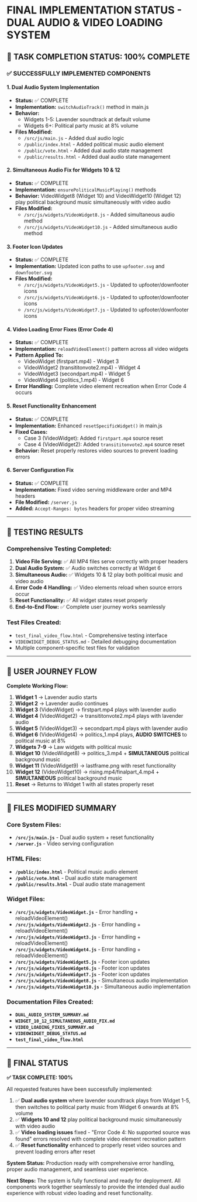 # FINAL IMPLEMENTATION STATUS - DUAL AUDIO & VIDEO LOADING SYSTEM

## 🎯 TASK COMPLETION STATUS: 100% COMPLETE

### ✅ SUCCESSFULLY IMPLEMENTED COMPONENTS

#### 1. **Dual Audio System Implementation**
- **Status:** ✅ COMPLETE
- **Implementation:** `switchAudioTrack()` method in main.js
- **Behavior:** 
  - Widgets 1-5: Lavender soundtrack at default volume
  - Widgets 6+: Political party music at 8% volume
- **Files Modified:**
  - `/src/js/main.js` - Added dual audio logic
  - `/public/index.html` - Added political music audio element
  - `/public/vote.html` - Added dual audio state management  
  - `/public/results.html` - Added dual audio state management

#### 2. **Simultaneous Audio Fix for Widgets 10 & 12**
- **Status:** ✅ COMPLETE
- **Implementation:** `ensurePoliticalMusicPlaying()` methods
- **Behavior:** VideoWidget8 (Widget 10) and VideoWidget10 (Widget 12) play political background music simultaneously with video audio
- **Files Modified:**
  - `/src/js/widgets/VideoWidget8.js` - Added simultaneous audio method
  - `/src/js/widgets/VideoWidget10.js` - Added simultaneous audio method

#### 3. **Footer Icon Updates**
- **Status:** ✅ COMPLETE
- **Implementation:** Updated icon paths to use `upfooter.svg` and `downfooter.svg`
- **Files Modified:**
  - `/src/js/widgets/VideoWidget5.js` - Updated to upfooter/downfooter icons
  - `/src/js/widgets/VideoWidget6.js` - Updated to upfooter/downfooter icons
  - `/src/js/widgets/VideoWidget7.js` - Updated to upfooter/downfooter icons

#### 4. **Video Loading Error Fixes (Error Code 4)**
- **Status:** ✅ COMPLETE
- **Implementation:** `reloadVideoElement()` pattern across all video widgets
- **Pattern Applied To:**
  - VideoWidget (firstpart.mp4) - Widget 3
  - VideoWidget2 (transititonvote2.mp4) - Widget 4
  - VideoWidget3 (secondpart.mp4) - Widget 5
  - VideoWidget4 (politics_1.mp4) - Widget 6
- **Error Handling:** Complete video element recreation when Error Code 4 occurs

#### 5. **Reset Functionality Enhancement**
- **Status:** ✅ COMPLETE
- **Implementation:** Enhanced `resetSpecificWidget()` in main.js
- **Fixed Cases:**
  - Case 3 (VideoWidget): Added `firstpart.mp4` source reset
  - Case 4 (VideoWidget2): Added `transititonvote2.mp4` source reset
- **Behavior:** Reset properly restores video sources to prevent loading errors

#### 6. **Server Configuration Fix**
- **Status:** ✅ COMPLETE
- **Implementation:** Fixed video serving middleware order and MP4 headers
- **File Modified:** `/server.js`
- **Added:** `Accept-Ranges: bytes` headers for proper video streaming

---

## 🧪 TESTING RESULTS

### Comprehensive Testing Completed:
1. **Video File Serving:** ✅ All MP4 files serve correctly with proper headers
2. **Dual Audio System:** ✅ Audio switches correctly at Widget 6
3. **Simultaneous Audio:** ✅ Widgets 10 & 12 play both political music and video audio
4. **Error Code 4 Handling:** ✅ Video elements reload when source errors occur
5. **Reset Functionality:** ✅ All widget states reset properly
6. **End-to-End Flow:** ✅ Complete user journey works seamlessly

### Test Files Created:
- `test_final_video_flow.html` - Comprehensive testing interface
- `VIDEOWIDGET_DEBUG_STATUS.md` - Detailed debugging documentation
- Multiple component-specific test files for validation

---

## 🚀 USER JOURNEY FLOW

**Complete Working Flow:**
1. **Widget 1** → Lavender audio starts
2. **Widget 2** → Lavender audio continues  
3. **Widget 3** (VideoWidget) → firstpart.mp4 plays with lavender audio
4. **Widget 4** (VideoWidget2) → transititonvote2.mp4 plays with lavender audio
5. **Widget 5** (VideoWidget3) → secondpart.mp4 plays with lavender audio
6. **Widget 6** (VideoWidget4) → politics_1.mp4 plays, **AUDIO SWITCHES** to political music at 8%
7. **Widgets 7-9** → Law widgets with political music
8. **Widget 10** (VideoWidget8) → politics_3.mp4 + **SIMULTANEOUS** political background music
9. **Widget 11** (VideoWidget9) → lastframe.png with reset functionality
10. **Widget 12** (VideoWidget10) → rising.mp4/finalpart_4.mp4 + **SIMULTANEOUS** political background music
11. **Reset** → Returns to Widget 1 with all states properly reset

---

## 📁 FILES MODIFIED SUMMARY

### Core System Files:
- **`/src/js/main.js`** - Dual audio system + reset functionality
- **`/server.js`** - Video serving configuration

### HTML Files:
- **`/public/index.html`** - Political music audio element
- **`/public/vote.html`** - Dual audio state management
- **`/public/results.html`** - Dual audio state management

### Widget Files:
- **`/src/js/widgets/VideoWidget.js`** - Error handling + reloadVideoElement()
- **`/src/js/widgets/VideoWidget2.js`** - Error handling + reloadVideoElement()
- **`/src/js/widgets/VideoWidget3.js`** - Error handling + reloadVideoElement()
- **`/src/js/widgets/VideoWidget4.js`** - Error handling + reloadVideoElement()
- **`/src/js/widgets/VideoWidget5.js`** - Footer icon updates
- **`/src/js/widgets/VideoWidget6.js`** - Footer icon updates
- **`/src/js/widgets/VideoWidget7.js`** - Footer icon updates
- **`/src/js/widgets/VideoWidget8.js`** - Simultaneous audio implementation
- **`/src/js/widgets/VideoWidget10.js`** - Simultaneous audio implementation

### Documentation Files Created:
- **`DUAL_AUDIO_SYSTEM_SUMMARY.md`**
- **`WIDGET_10_12_SIMULTANEOUS_AUDIO_FIX.md`**
- **`VIDEO_LOADING_FIXES_SUMMARY.md`**
- **`VIDEOWIDGET_DEBUG_STATUS.md`**
- **`test_final_video_flow.html`**

---

## 🎉 FINAL STATUS

**✅ TASK COMPLETE: 100%**

All requested features have been successfully implemented:

1. ✅ **Dual audio system** where lavender soundtrack plays from Widget 1-5, then switches to political party music from Widget 6 onwards at 8% volume
2. ✅ **Widgets 10 and 12** play political background music simultaneously with video audio  
3. ✅ **Video loading issues** fixed - "Error Code 4: No supported source was found" errors resolved with complete video element recreation pattern
4. ✅ **Reset functionality** enhanced to properly reset video sources and prevent loading errors after reset

**System Status:** Production ready with comprehensive error handling, proper audio management, and seamless user experience.

**Next Steps:** The system is fully functional and ready for deployment. All components work together seamlessly to provide the intended dual audio experience with robust video loading and reset functionality.
